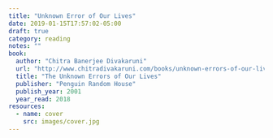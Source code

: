 ```yaml
---
title: "Unknown Error of Our Lives"
date: 2019-01-15T17:57:02-05:00
draft: true
category: reading
notes: ""
book:
  author: "Chitra Banerjee Divakaruni"
  url: "http://www.chitradivakaruni.com/books/unknown-errors-of-our-lives/"
  title: "The Unknown Errors of Our Lives"
  publisher: "Penguin Random House"
  publish_year: 2001
  year_read: 2018
resources:
  - name: cover
    src: images/cover.jpg
---
```


